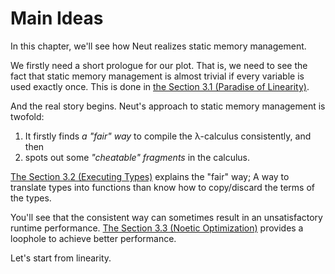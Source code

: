 # Main Ideas

In this chapter, we'll see how Neut realizes static memory management.

We firstly need a short prologue for our plot. That is, we need to see the fact that static memory management is almost trivial if every variable is used exactly once. This is done in [the Section 3.1 (Paradise of Linearity)](./paradise-of-linearity.md).

And the real story begins. Neut's approach to static memory management is twofold:

1. It firstly finds *a "fair" way* to compile the λ-calculus consistently, and then
2. spots out some *"cheatable" fragments* in the calculus.

[The Section 3.2 (Executing Types)](./executing-types.md) explains the "fair" way; A way to translate types into functions than know how to copy/discard the terms of the types.

You'll see that the consistent way can sometimes result in an unsatisfactory runtime performance. [The Section 3.3 (Noetic Optimization)](./noetic-optimization.md) provides a loophole to achieve better performance.

Let's start from linearity.
